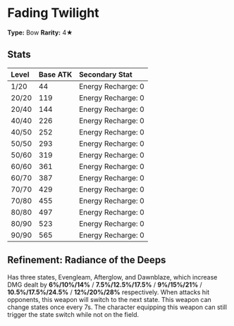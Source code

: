 # Fading Twilight

**Type:** Bow
**Rarity:** 4★

## Stats

| Level | Base ATK | Secondary Stat |
| :--- | :--- | :--- |
| 1/20 | 44 | Energy Recharge: 0 |
| 20/20 | 119 | Energy Recharge: 0 |
| 20/40 | 144 | Energy Recharge: 0 |
| 40/40 | 226 | Energy Recharge: 0 |
| 40/50 | 252 | Energy Recharge: 0 |
| 50/50 | 293 | Energy Recharge: 0 |
| 50/60 | 319 | Energy Recharge: 0 |
| 60/60 | 361 | Energy Recharge: 0 |
| 60/70 | 387 | Energy Recharge: 0 |
| 70/70 | 429 | Energy Recharge: 0 |
| 70/80 | 455 | Energy Recharge: 0 |
| 80/80 | 497 | Energy Recharge: 0 |
| 80/90 | 523 | Energy Recharge: 0 |
| 90/90 | 565 | Energy Recharge: 0 |

## Refinement: Radiance of the Deeps

Has three states, Evengleam, Afterglow, and Dawnblaze, which increase DMG dealt by **6%/10%/14%** / **7.5%/12.5%/17.5%** / **9%/15%/21%** / **10.5%/17.5%/24.5%** / **12%/20%/28%** respectively. When attacks hit opponents, this weapon will switch to the next state. This weapon can change states once every 7s. The character equipping this weapon can still trigger the state switch while not on the field.

